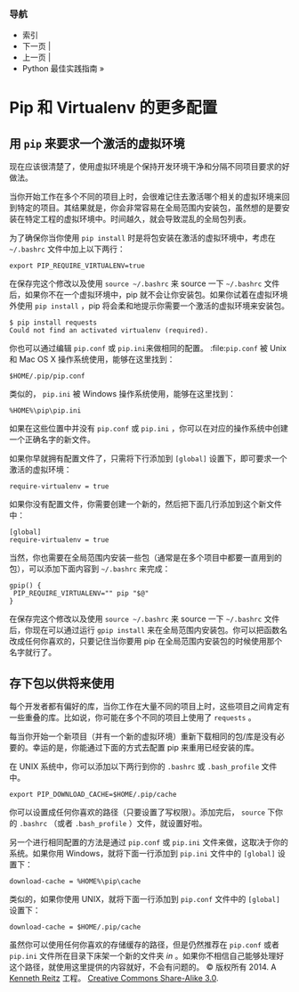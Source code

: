 ### 导航

*   索引
*   下一页 |
*   上一页 |
*   Python 最佳实践指南 »

 # Pip 和 Virtualenv 的更多配置

## 用 `pip` 来要求一个激活的虚拟环境

现在应该很清楚了，使用虚拟环境是个保持开发环境干净和分隔不同项目要求的好做法。

当你开始工作在多个不同的项目上时，会很难记住去激活哪个相关的虚拟环境来回到特定的项目。其结果就是，你会非常容易在全局范围内安装包，虽然想的是要安装在特定工程的虚拟环境中。时间越久，就会导致混乱的全局包列表。

为了确保你当你使用 `pip install` 时是将包安装在激活的虚拟环境中，考虑在 `~/.bashrc` 文件中加上以下两行：

```
export PIP_REQUIRE_VIRTUALENV=true 
```

在保存完这个修改以及使用 `source ~/.bashrc` 来 source 一下 `~/.bashrc` 文件后，如果你不在一个虚拟环境中，pip 就不会让你安装包。如果你试着在虚拟环境外使用 `pip install` ，pip 将会柔和地提示你需要一个激活的虚拟环境来安装包。

```
$ pip install requests
Could not find an activated virtualenv (required). 
```

你也可以通过编辑 `pip.conf` 或 `pip.ini`来做相同的配置。 :file:`pip.conf` 被 Unix 和 Mac OS X 操作系统使用，能够在这里找到：

```
$HOME/.pip/pip.conf 
```

类似的， `pip.ini` 被 Windows 操作系统使用，能够在这里找到：

```
%HOME%\pip\pip.ini 
```

如果在这些位置中并没有 `pip.conf` 或 `pip.ini` ，你可以在对应的操作系统中创建一个正确名字的新文件。

如果你早就拥有配置文件了，只需将下行添加到 `[global]` 设置下，即可要求一个激活的虚拟环境：

```
require-virtualenv = true 
```

如果你没有配置文件，你需要创建一个新的，然后把下面几行添加到这个新文件中：

```
[global]
require-virtualenv = true 
```

当然，你也需要在全局范围内安装一些包（通常是在多个项目中都要一直用到的包），可以添加下面内容到 `~/.bashrc` 来完成：

```
gpip() {
 PIP_REQUIRE_VIRTUALENV="" pip "$@"
} 
```

在保存完这个修改以及使用 `source ~/.bashrc` 来 source 一下 `~/.bashrc` 文件后，你现在可以通过运行 `gpip install` 来在全局范围内安装包。你可以把函数名改成任何你喜欢的，只要记住当你要用 pip 在全局范围内安装包的时候使用那个名字就行了。

## 存下包以供将来使用

每个开发者都有偏好的库，当你工作在大量不同的项目上时，这些项目之间肯定有一些重叠的库。比如说，你可能在多个不同的项目上使用了 `requests` 。

每当你开始一个新项目（并有一个新的虚拟环境）重新下载相同的包/库是没有必要的。幸运的是，你能通过下面的方式去配置 pip 来重用已经安装的库。

在 UNIX 系统中，你可以添加以下两行到你的 `.bashrc` 或 `.bash_profile` 文件中。

```
export PIP_DOWNLOAD_CACHE=$HOME/.pip/cache 
```

你可以设置成任何你喜欢的路径（只要设置了写权限）。添加完后， `source` 下你的 `.bashrc` （或者 `.bash_profile` ）文件，就设置好啦。

另一个进行相同配置的方法是通过 `pip.conf` 或 `pip.ini` 文件来做，这取决于你的系统。如果你用 Windows，就将下面一行添加到 `pip.ini` 文件中的 `[global]` 设置下：

```
download-cache = %HOME%\pip\cache 
```

类似的，如果你使用 UNIX，就将下面一行添加到 `pip.conf` 文件中的 `[global]` 设置下：

```
download-cache = $HOME/.pip/cache 
```

虽然你可以使用任何你喜欢的存储缓存的路径，但是仍然推荐在 `pip.conf` 或者 `pip.ini` 文件所在目录下床架一个新的文件夹 *in* 。如果你不相信自己能够处理好这个路径，就使用这里提供的内容就好，不会有问题的。 © 版权所有 2014\. A <a href="http://kennethreitz.com/pages/open-projects.html">Kenneth Reitz</a> 工程。 <a href="http://creativecommons.org/licenses/by-nc-sa/3.0/"> Creative Commons Share-Alike 3.0</a>.